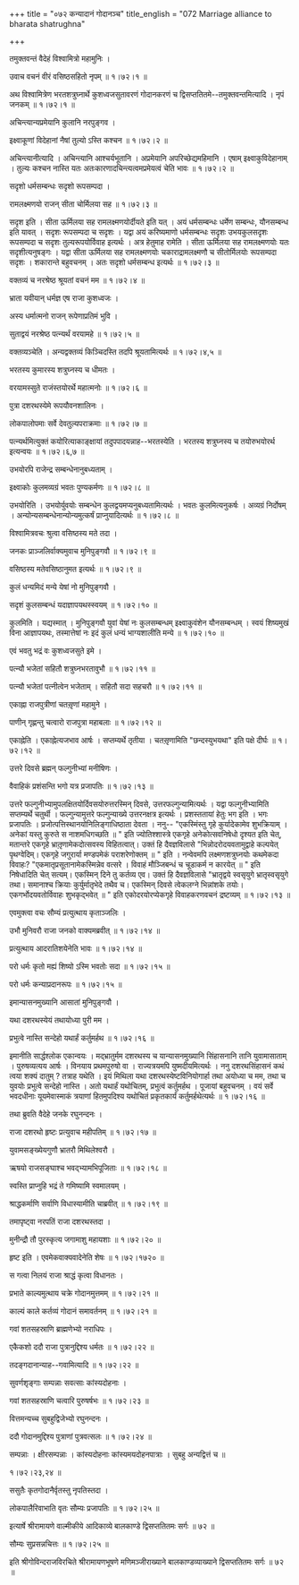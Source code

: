 +++
title = "०७२ कन्यादानं गोदानञ्च"
title_english = "072 Marriage alliance to bharata shatrughna"

+++


तमुक्तवन्तं वैदेहं विश्वामित्रो महामुनिः ।  

उवाच वचनं वीरं वसिष्ठसहितो नृपम्  ॥  १।७२।१  ॥   

अथ विश्वामित्रेण भरतशत्रुघ्नार्थे कुशध्वजसुतावरणं गोदानकरणं च
द्विसप्ततितमे--तमुक्तवन्तमित्यादि । नृपं जनकम्  ॥  १।७२।१  ॥   

  

अचिन्त्यान्यप्रमेयानि कुलानि नरपुङ्गव ।  

इक्ष्वाकूणां विदेहानां नैषां तुल्यो ऽस्ति कश्चन  ॥  १।७२।२  ॥   

अचिन्त्यानीत्यादि । अचिन्त्यानि आश्चर्यभूतानि । अप्रमेयानि
अपरिच्छेद्यमहिमानि । एषाम् इक्ष्वाकुविदेहानाम् । तुल्यः कश्चन नास्ति यतः
अतःकारणादचिन्त्यत्वमप्रमेयत्वं चेति भावः  ॥  १।७२।२  ॥   

  

सदृशो धर्मसम्बन्धः सदृशो रूपसम्पदा ।  

रामलक्ष्मणयो राजन् सीता चोर्मिलया सह  ॥  १।७२।३  ॥   

सदृश इति । सीता ऊर्मिलया सह रामलक्ष्मणयोर्दीयते इति यत् । अयं
धर्मसम्बन्धः धर्मेण सम्बन्धः, यौनसम्बन्ध इति यावत् । सदृशः रूपसम्पदा च
सदृशः । यद्वा अयं करिष्यमाणो धर्मसम्बन्धः सदृशः उभयकुलसदृशः रूपसम्पदा च
सदृशः तुल्यरूपयोर्विवाह इत्यर्थः । अत्र हेतुमाह रामेति । सीता ऊर्मिलया
सह रामलक्ष्मणयोः यतः सदृशीत्यनुषङ्गः । यद्वा सीता ऊर्मिलया सह
रामलक्ष्मणयोः चकाराद्रामलक्ष्मणौ च सीतोर्मिलयोः रूपसम्पदा सदृशः ।
शकारान्ते बहुवचनम् । अतः सदृशो धर्मसम्बन्ध इत्यर्थः  ॥  १।७२।३  ॥   

  

वक्तव्यं च नरश्रेष्ठ श्रूयतां वचनं मम  ॥  १।७२।४  ॥   

भ्राता यवीयान् धर्मज्ञ एष राजा कुशध्वजः ।  

अस्य धर्मात्मनो राजन् रूपेणाप्रतिमं भुवि ।  

सुताद्वयं नरश्रेष्ठ पत्न्यर्थं वरयामहे  ॥  १।७२।५  ॥   

वक्तव्यञ्चेति । अन्यद्वक्तव्यं किञ्चिदस्ति तदपि श्रूयतामित्यर्थः  ॥ 
१।७२।४,५  ॥   

  

भरतस्य कुमारस्य शत्रुघ्नस्य च धीमतः ।  

वरयामस्सुते राजंस्तयोरर्थे महात्मनोः  ॥  १।७२।६  ॥   

पुत्रा दशरथस्येमे रूपयौवनशालिनः ।  

लोकपालोपमाः सर्वे देवतुल्यपराक्रमाः  ॥  १।७२।७  ॥   

पत्न्यर्थमित्युक्तं कयोरित्याकाङ्क्षायां तदुपपादयन्नाह--भरतस्येति ।
भरतस्य शत्रुघ्नस्य च तयोरुभयोरर्थ इत्यन्वयः  ॥  १।७२।६,७  ॥   

  

उभयोरपि राजेन्द्र सम्बन्धेनानुबध्यताम् ।  

इक्ष्वाकोः कुलमव्यग्रं भवतः पुण्यकर्मणः  ॥  १।७२।८  ॥   

उभयोरिति । उभयोर्युवयोः सम्बन्धेन कुलद्वयमप्यनुबध्यतामित्यर्थः । भवतः
कुलमित्यनुकर्षः । अव्यग्रं निर्दोषम् ।
अन्योन्यसम्बन्धेनान्योन्यमुत्कर्षं प्राप्नुयादित्यर्थः  ॥  १।७२।८  ॥   

  

विश्वामित्रवचः श्रुत्वा वसिष्ठस्य मते तदा ।  

जनकः प्राञ्जलिर्वाक्यमुवाच मुनिपुङ्गवौ  ॥  १।७२।९  ॥   

वसिष्ठस्य मतेवसिष्ठानुमत इत्यर्थः  ॥  १।७२।९  ॥   

  

कुलं धन्यमिदं मन्ये येषां नो मुनिपुङ्गवौ ।  

सदृशं कुलसम्बन्धं यदाज्ञापयथस्स्वयम्  ॥  १।७२।१०  ॥   

कुलमिति । यद्यस्मात् । मुनिपुङ्गवौ युवां येषां नः कुलसम्बन्धम्
इक्ष्वाकुवंशेन यौनसम्बन्धम् । स्वयं शिष्यमुखं विना आज्ञापयथः,
तस्मात्तेषां नः इदं कुलं धन्यं भाग्यशालीति मन्ये  ॥  १।७२।१०  ॥   

  

एवं भवतु भद्रं वः कुशध्वजसुते इमे ।  

पत्न्यौ भजेतां सहितौ शत्रुघ्नभरतावुभौ  ॥  १।७२।११  ॥   

पत्न्यौ भजेतां पत्नीत्वेन भजेताम् । सहितौ सदा सहचरौ  ॥  १।७२।११  ॥   

  

एकाह्ना राजपुत्रीणां चतसृ़णां महामुने ।  

पाणीन् गृह्णन्तु चत्वारो राजपुत्रा महाबलाः  ॥  १।७२।१२  ॥   

एकाह्नेति । एकाह्नेत्यजभाव आर्षः । सप्तम्यर्थे तृतीया । चतसृ़णामिति
"छन्दस्युभयथा" इति पक्षे दीर्घः  ॥  १।७२।१२  ॥   

  

उत्तरे दिवसे ब्रह्मन् फल्गुनीभ्यां मनीषिणः ।  

वैवाहिकं प्रशंसन्ति भगो यत्र प्रजापतिः  ॥  १।७२।१३  ॥   

उत्तरे फल्गुनीभ्यामुपलक्षितयोर्दिवसयोरुत्तरस्मिन् दिवसे,
उत्तरफल्गुन्यामित्यर्थः । यद्वा फल्गुनीभ्यामिति सप्तम्यर्थे चतुर्थी ।
फल्गुन्यामुत्तरे फल्गुन्याख्ये उत्तरनक्षत्र इत्यर्थः । प्रशस्ततायां
हेतुः भग इति । भगः प्रजापतिः । प्रजोत्पत्तिस्थानयोनिलिङ्गाधिष्ठाता देवता
। ननु-- "एकस्मिंस्तु गृहे कुर्यादेकामेव शुभक्रियाम् । अनेकां यस्तु
कुरुते स नाशमधिगच्छति  ॥ " इति ज्योतिश्शास्त्रे एकगृहे अनेकोत्सवनिषेधो
दृश्यत इति चेत्, मतान्तरे एकगृहे भ्रातृ़णामेकदोत्सवस्य विहितत्वात्।
उक्तं हि दैवज्ञविलासे "भिन्नोदरोदयवतामुद्वाहे कल्पयेत् पृथग्वेदिम्।
एकगृहे जगुरार्या मण्डपमेकं पराशरेणोक्तम्  ॥ " इति । नन्वेवमपि
लक्ष्मणशत्रुघ्नयोः कथमेकदा विवाहः? "एकमातृप्रसूतानामेकस्मिन्नेव वत्सरे ।
विवाहं मौञ्जिबन्धं च चूडाकर्म न कारयेत्  ॥ " इति निषेधादिति चेत् सत्यम्।
एकस्मिन् दिने तु कर्तव्य एव। उक्तं हि दैवज्ञविलासे "भ्रातृद्वये
स्वसृयुगे भ्रातृस्वसृयुगे तथा। समानाश्च क्रियाः कुर्युर्मातृभेदे तथैव च।
एकस्मिन् दिवसे त्वेकलग्ने भिन्नांशके तयोः। एकगर्भोदयवतोर्विवाहः
शुभकृद्भवेत्  ॥ " इति एकोदरयोरप्येकगृहे विवाहकरणवचनं द्रष्टव्यम्  ॥ 
१।७२।१३  ॥   

  

एवमुक्त्वा वचः सौम्यं प्रत्युत्थाय कृताञ्जलिः ।  

उभौ मुनिवरौ राजा जनको वाक्यमब्रवीत्  ॥  १।७२।१४  ॥   

प्रत्युत्थाय आदरातिशयेनेति भावः  ॥  १।७२।१४  ॥   

  

परो धर्मः कृतो मह्यं शिष्यो ऽस्मि भवतोः सदा  ॥  १।७२।१५  ॥   

परो धर्मः कन्याप्रदानरूपः  ॥  १।७२।१५  ॥   

  

इमान्यासनमुख्यानि आसातां मुनिपुङ्गवौ ।  

यथा दशरथस्येयं तथायोध्या पुरी मम ।  

प्रभुत्वे नास्ति सन्देहो यथार्हं कर्तुमर्हथ  ॥  १।७२।१६  ॥   

इमानीति सार्द्धश्लोक एकान्वयः । मद्भ्रातुर्मम दशरथस्य च यान्यासनमुख्यानि
सिंहासनानि तानि युवामासाताम् । पुरुषव्यत्यय आर्षः । विनयाय प्रथमपुरुषो
वा । राज्यत्रयमपि युष्मदीयमित्यर्थः । ननु दशरथसिंहासनं कथं त्वया शक्यं
दातुम् ? तत्राह यथेति । इयं मिथिला यथा दशरथस्येष्टविनियोगार्हा तथा
अयोध्या च मम, तथा च युवयोः प्रभुत्वे सन्देहो नास्ति । अतो यथार्हं
यथोचितम्, प्रभुत्वं कर्तुमर्हथ । पूजायां बहुवचनम् । वयं सर्वे भवदधीनाः
यूयमेवास्माकं त्रयाणां हितमुपदिश्य यथोचितं प्रकृतकार्यं
कर्तुमर्हथेत्यर्थः  ॥  १।७२।१६  ॥   

  

तथा ब्रुवति वैदेहे जनके रघुनन्दनः ।  

राजा दशरथो हृष्टः प्रत्युवाच महीपतिम्  ॥  १।७२।१७  ॥   

युवामसङ्ख्येयगुणौ भ्रातरौ मिथिलेश्वरौ ।  

ऋषयो राजसङ्घाश्च भवद्भ्यामभिपूजिताः  ॥  १।७२।१८  ॥   

स्वस्ति प्राप्नुहि भद्रं ते गमिष्यामि स्वमालयम् ।  

श्राद्धकर्माणि सर्वाणि विधास्यामीति चाब्रवीत्  ॥  १।७२।१९  ॥   

तमापृष्ट्वा नरपतिं राजा दशरथस्तदा ।  

मुनीन्द्रौ तौ पुरस्कृत्य जगामाशु महायशाः  ॥  १।७२।२०  ॥   

हृष्ट इति । एवमेकवाक्यवादेनेति शेषः  ॥  १।७२।१७२०  ॥   

  

स गत्वा निलयं राजा श्राद्धं कृत्वा विधानतः ।  

प्रभाते काल्यमुत्थाय चक्रे गोदानमुत्तमम्  ॥  १।७२।२१  ॥   

काल्यं काले कर्तव्यं गोदानं समावर्तनम्  ॥  १।७२।२१  ॥   

  

गवां शतसहस्राणि ब्राह्मणेभ्यो नराधिपः ।  

एकैकशो ददौ राजा पुत्रानुद्दिश्य धर्मतः  ॥  १।७२।२२  ॥   

तदङ्गदानान्याह--गवामित्यादि  ॥  १।७२।२२  ॥   

  

सुवर्णशृङ्गाः सम्पन्नाः सवत्साः कांस्यदोहनाः ।  

गवां शतसहस्राणि चत्वारि पुरुषर्षभः  ॥  १।७२।२३  ॥   

वित्तमन्यच्च सुबहुद्विजेभ्यो रघुनन्दनः ।  

ददौ गोदानमुद्दिश्य पुत्राणां पुत्रवत्सलः  ॥  १।७२।२४  ॥   

सम्पन्नाः । क्षीरसम्पन्नाः । कांस्यदोहनाः कांस्यमयदोहनपात्राः । सुबहु
अन्यद्वित्तं च  ॥   

१।७२।२३,२४  ॥   

  

ससुतैः कृतगोदानैर्वृतस्तु नृपतिस्तदा ।  

लोकपालैरिवाभाति वृतः सौम्यः प्रजापतिः  ॥  १।७२।२५  ॥   

इत्यार्षे श्रीरामायणे वाल्मीकीये आदिकाव्ये बालकाण्डे द्विसप्ततितमः सर्गः
 ॥  ७२  ॥   

सौम्यः सुप्रसन्नचित्तः  ॥  १।७२।२५  ॥   

इति श्रीगोविन्दराजविरचिते श्रीरामायणभूषणे मणिमञ्जीराख्याने
बालकाण्डव्याख्याने द्विसप्ततितमः सर्गः  ॥  ७२  ॥   

  


